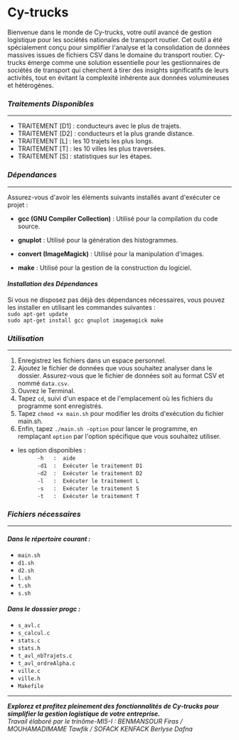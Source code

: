 # **Cy-trucks**

Bienvenue dans le monde de Cy-trucks, votre outil avancé de gestion logistique pour les sociétés nationales de transport routier. Cet outil a été spécialement conçu pour simplifier l'analyse et la consolidation de données massives issues de fichiers CSV dans le domaine du transport routier.
Cy-trucks émerge comme une solution essentielle pour les gestionnaires de sociétés de transport qui cherchent à tirer des insights significatifs de leurs activités, tout en évitant la complexité inhérente aux données volumineuses et hétérogènes.

### ***Traitements Disponibles***
---
- TRAITEMENT [D1] : conducteurs avec le plus de trajets.
- TRAITEMENT [D2] : conducteurs et la plus grande distance.
- TRAITEMENT [L]  : les 10 trajets les plus longs.
- TRAITEMENT [T]  : les 10 villes les plus traversées.
- TRAITEMENT [S]  : statistiques sur les étapes.
  
### ***Dépendances***
---
Assurez-vous d'avoir les éléments suivants installés avant d'exécuter ce projet : <br />

- **gcc (GNU Compiler Collection)** : Utilisé pour la compilation du code source. <br />

- **gnuplot** : Utilisé pour la génération des histogrammes. <br />

- **convert (ImageMagick)** : Utilisé pour la manipulation d'images. <br />

- **make** : Utilisé pour la gestion de la construction du logiciel. <br />

#### ***Installation des Dépendances***

Si vous ne disposez pas déjà des dépendances nécessaires, vous pouvez les installer en utilisant les commandes suivantes : <br />
`sudo apt-get update` <br />
`sudo apt-get install gcc gnuplot imagemagick make` <br />

### ***Utilisation***
---
1. Enregistrez les fichiers dans un espace personnel.
2. Ajoutez le fichier de données que vous souhaitez analyser dans le dossier. Assurez-vous que le fichier de données soit au format CSV et nommé `data.csv`.
3. Ouvrez le Terminal.
4. Tapez `cd`, suivi d'un espace et de l'emplacement où les fichiers du programme sont enregistrés.
5. Tapez `chmod +x main.sh` pour modifier les droits d'exécution du fichier main.sh.
6. Enfin, tapez `./main.sh -option` pour lancer le programme, en remplaçant `option` par l'option spécifique que vous souhaitez utiliser. <br />
- les option disponibles : <br /> 
$~~~~~~~~~~~$`-h   :  aide` <br />
$~~~~~~~~~~~$`-d1  :  Exécuter le traitement D1` <br />
$~~~~~~~~~~~$`-d2  :  Exécuter le traitement D2` <br />
$~~~~~~~~~~~$`-l   :  Exécuter le traitement L` <br />
$~~~~~~~~~~~$`-s   :  Exécuter le traitement S` <br />
$~~~~~~~~~~~$`-t   :  Exécuter le traitement T` <br />

### ***Fichiers nécessaires***
---
#### *Dans le répertoire courant :* <br />
- `main.sh` <br />
- `d1.sh` <br />
- `d2.sh` <br />
- `l.sh` <br />
- `t.sh` <br />
- `s.sh` <br />
#### *Dans le dosssier progc :* <br />
- `s_avl.c` <br />
- `s_calcul.c` <br />
- `stats.c` <br />
- `stats.h` <br />
- `t_avl_nbTrajets.c` <br />
- `t_avl_ordreAlpha.c` <br />
- `ville.c` <br />
- `ville.h` <br />
- `Makefile` <br />
---
***Explorez et profitez pleinement des fonctionnalités de Cy-trucks pour simplifier la gestion logistique de votre entreprise.*** <br />
*Travail élaboré par le trinôme-MI5-I : BENMANSOUR Firas / MOUHAMADIMAME Tawfik / SOFACK KENFACK Berlyse Dafna*
